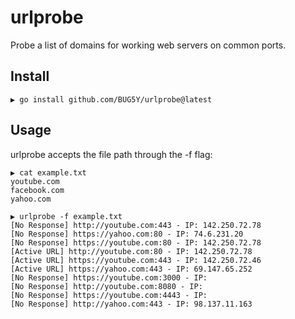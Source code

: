 # urlprobe

Probe a list of domains for working web servers on common ports.

## Install

```
▶ go install github.com/BUG5Y/urlprobe@latest
```

## Usage

urlprobe accepts the file path through the -f flag:

```
▶ cat example.txt                                                                           
youtube.com
facebook.com
yahoo.com

▶ urlprobe -f example.txt                                                 
[No Response] http://youtube.com:443 - IP: 142.250.72.78
[No Response] https://yahoo.com:80 - IP: 74.6.231.20
[No Response] https://youtube.com:80 - IP: 142.250.72.78
[Active URL] http://youtube.com:80 - IP: 142.250.72.78
[Active URL] https://youtube.com:443 - IP: 142.250.72.46
[Active URL] https://yahoo.com:443 - IP: 69.147.65.252
[No Response] https://youtube.com:3000 - IP: 
[No Response] http://youtube.com:8080 - IP: 
[No Response] https://youtube.com:4443 - IP:
[No Response] http://yahoo.com:443 - IP: 98.137.11.163


```
